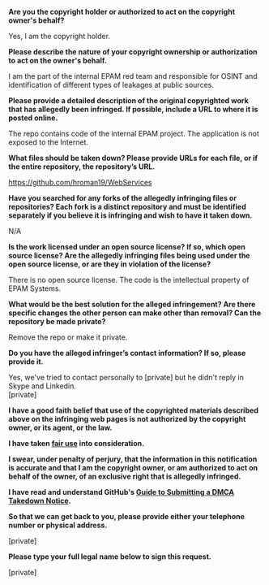 **Are you the copyright holder or authorized to act on the copyright owner's behalf?**

Yes, I am the copyright holder.

**Please describe the nature of your copyright ownership or authorization to act on the owner's behalf.**

I am the part of the internal EPAM red team and responsible for OSINT and identification of different types of leakages at public sources.

**Please provide a detailed description of the original copyrighted work that has allegedly been infringed. If possible, include a URL to where it is posted online.**

The repo contains code of the internal EPAM project. The application is not exposed to the Internet.

**What files should be taken down? Please provide URLs for each file, or if the entire repository, the repository’s URL.**

https://github.com/hroman19/WebServices

**Have you searched for any forks of the allegedly infringing files or repositories? Each fork is a distinct repository and must be identified separately if you believe it is infringing and wish to have it taken down.**

N/A

**Is the work licensed under an open source license? If so, which open source license? Are the allegedly infringing files being used under the open source license, or are they in violation of the license?**

There is no open source license. The code is the intellectual property of EPAM Systems.

**What would be the best solution for the alleged infringement? Are there specific changes the other person can make other than removal? Can the repository be made private?**

Remove the repo or make it private.

**Do you have the alleged infringer’s contact information? If so, please provide it.**

Yes, we've tried to contact personally to [private] but he didn't reply in Skype and Linkedin.  
[private]

**I have a good faith belief that use of the copyrighted materials described above on the infringing web pages is not authorized by the copyright owner, or its agent, or the law.**

**I have taken <a href="https://www.lumendatabase.org/topics/22">fair use</a> into consideration.**

**I swear, under penalty of perjury, that the information in this notification is accurate and that I am the copyright owner, or am authorized to act on behalf of the owner, of an exclusive right that is allegedly infringed.**

**I have read and understand GitHub's <a href="https://docs.github.com/articles/guide-to-submitting-a-dmca-takedown-notice/">Guide to Submitting a DMCA Takedown Notice</a>.**

**So that we can get back to you, please provide either your telephone number or physical address.**

[private]

**Please type your full legal name below to sign this request.**

[private]
